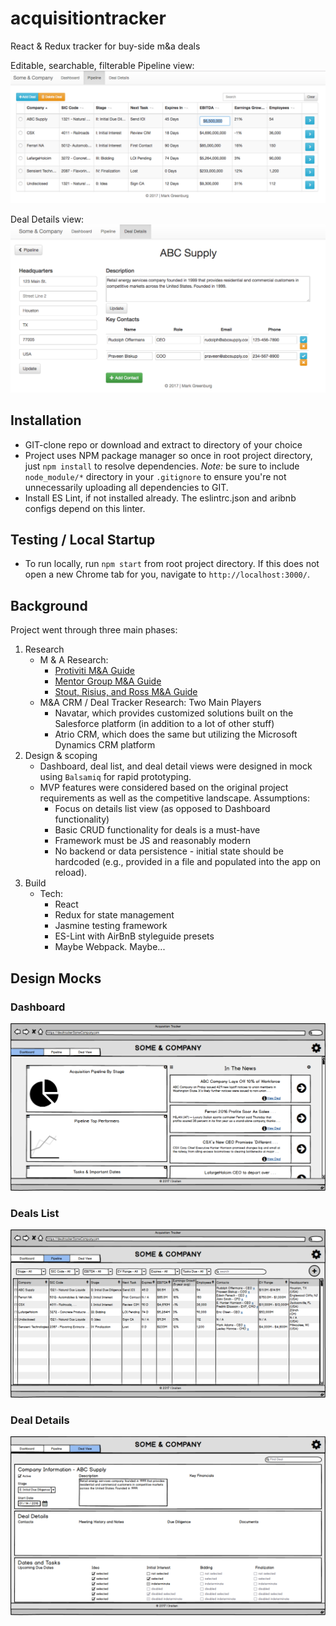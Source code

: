 # acquisitiontracker
React & Redux tracker for buy-side m&amp;a deals

Editable, searchable, filterable Pipeline view:
![Pipeline](./readmeAssets/Pipeline.png "Pipeline")

Deal Details view:
![Details](./readmeAssets/Details.png "Details")

## Installation ##
* GIT-clone repo or download and extract to directory of your choice
* Project uses NPM package manager so once in root project directory, just `npm install` to resolve dependencies. _Note:_ be sure to include `node_module/*` directory in your `.gitignore` to ensure you're not unnecessarily uploading all dependencies to GIT. 
* Install ES Lint, if not installed already. The eslintrc.json and aribnb configs depend on this linter.

## Testing / Local Startup ##
* To run locally, run `npm start` from root project directory. If this does not open a new Chrome tab for you, navigate to `http://localhost:3000/`.

## Background ##
Project went through three main phases:
1. Research
    * M & A Research: 
        * [Protiviti M&A Guide](https://www.protiviti.com/sites/default/files/united_states/insights/guide-to-mergers-acquisitions-faqs-protiviti.pdf)
        * [Mentor Group M&A Guide](http://www.thementorgroup.biz/documents/merger_aqui_phases.pdf)
        * [Stout, Risius, and Ross M&A Guide](https://www.srr.com/assets/pdf/mabuysideprocess.pdf)
    * M&A CRM / Deal Tracker Research: Two Main Players
        * Navatar, which provides customized solutions built on the Salesforce platform (in addition to a lot of other stuff)
        * Atrio CRM, which does the same but utilizing the Microsoft Dynamics CRM platform
2. Design & scoping
    * Dashboard, deal list, and deal detail views were designed in mock using `Balsamiq` for rapid prototyping.
    * MVP features were considered based on the original project requirements as well as the competitive landscape. Assumptions:
        * Focus on details list view (as opposed to Dashboard functionality)
        * Basic CRUD functionality for deals is a must-have
        * Framework must be JS and reasonably modern
        * No backend or data persistence - initial state should be hardcoded (e.g., provided in a file and populated into the app on reload).
3. Build
    * Tech:
        * React
        * Redux for state management
        * Jasmine testing framework
        * ES-Lint with AirBnB styleguide presets
        * Maybe Webpack. Maybe...

## Design Mocks

### Dashboard
![Dashboard](./readmeAssets/Dashboard.png "dashboard")

### Deals List
![Deals List](./readmeAssets/DealsList.png "deals list")

### Deal Details
![Deal Details](./readmeAssets/DealDetails.png "deal details")

